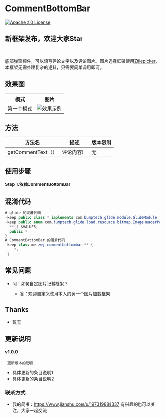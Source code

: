 # CommentBottomBar

[![Apache 2.0 License](https://img.shields.io/badge/license-Apache%202.0-blue.svg?style=flat)](http://www.apache.org/licenses/LICENSE-2.0.html)

## 新框架发布，欢迎大家Star

<br>

底部弹窗控件，可以填写评论文字以及评论图片。图片选择框架使用[Zfilepicker](https://github.com/EverZc/Zfilepicker)，本框架无需处理复杂的逻辑，只需要简单调用即可。

## 效果图

|模式|图片
|---|---|
|第一个模式|![效果示例](https://upload-images.jianshu.io/upload_images/4677908-78fefb287880dfe1.gif?imageMogr2/auto-orient/strip)|


## 方法
|方法名|描述|版本限制
|---|---|---|
|getCommentText（）| 评论内容）|无

## 使用步骤

#### Step 1.依赖CommentBottomBar


## 混淆代码
```java
# glide 的混淆代码
-keep public class * implements com.bumptech.glide.module.GlideModule
-keep public enum com.bumptech.glide.load.resource.bitmap.ImageHeaderParser$** {
  **[] $VALUES;
  public *;
}
# CommentBottomBar 的混淆代码
-keep class me.zwj.commentbottombar.** {
    *;
 }

```


## 常见问题

* 问：如何自定图片记载框架？

    * 答：欢迎自定义使用本人的另一个图片加载框架


## Thanks

- [暂无](https://www.baidu.com)

## 更新说明

#### v1.0.0
     更新版本的说明

 * 具体更新的条目说明1
 * 具体更新的条目说明2

### 联系方式
* 我的简书：https://www.jianshu.com/u/197319888337 有兴趣的也可以关注，大家一起交流
